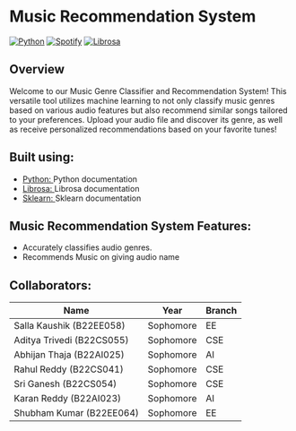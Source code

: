 # Music Recommendation System
[![Python](https://img.shields.io/badge/Python-blue?style=for-the-badge&logo=python&logoColor=white)](https://www.python.org/)
[![Spotify](https://img.shields.io/badge/Spotify-3DDC84?style=for-the-badge&logo=spotify&logoColor=white)]()
[![Librosa](https://img.shields.io/badge/Fireb-039BE5?style=for-the-badge&logo=Firebase&logoColor=white)]()
## Overview
Welcome to our Music Genre Classifier and Recommendation System! This versatile tool utilizes machine learning to not only classify music genres based on various audio features but also recommend similar songs tailored to your preferences. Upload your audio file and discover its genre, as well as receive personalized recommendations based on your favorite tunes!
## Built using:
- [Python: ](https://www.python.org/doc/) Python documentation
- [Librosa: ](https://librosa.org/doc/latest/index.html) Librosa documentation
- [Sklearn: ](https://scikit-learn.org/stable/) Sklearn documentation

## Music Recommendation System Features:
- Accurately classifies audio genres.
- Recommends Music on giving audio name

## Collaborators:
| Name | Year | Branch|
| ------------- | ------------- | ------------- |
| Salla Kaushik (B22EE058)  | Sophomore  | EE |
| Aditya Trivedi (B22CS055) | Sophomore  | CSE |
| Abhijan Thaja (B22AI025) | Sophomore  | AI |
| Rahul Reddy (B22CS041) | Sophomore  | CSE |
| Sri Ganesh (B22CS054) | Sophomore  | CSE |
| Karan Reddy (B22AI023) | Sophomore  | AI |
| Shubham Kumar (B22EE064) | Sophomore  | EE |




